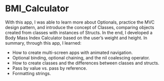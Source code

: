 # BMI_Calculator

With this app, I was able to learn more about Optionals, practice the MVC design pattern, and introduce the concept of Classes, comparing objects created from classes with instances of Structs. In the end, I developed a Body Mass Index Calculator based on the user’s weight and height. In summary, through this app, I learned:

* How to create multi-screen apps with animated navigation.
* Optional binding, optional chaining, and the nil coalescing operator.
* How to create classes and the differences between classes and structs.
* Pass by value vs. pass by reference.
* Formatting strings.
